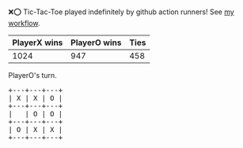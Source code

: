 :x::o: Tic-Tac-Toe played indefinitely by github action runners! See [my workflow](.github/workflows/play.yaml).

|PlayerX wins|PlayerO wins|Ties|
|-|-|-|
|1024|947|458|

PlayerO's turn.

<pre>
+---+---+---+
| X | X | O |
+---+---+---+
|   | O | O |
+---+---+---+
| O | X | X |
+---+---+---+
</pre>